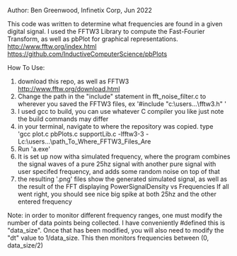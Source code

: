 Author: Ben Greenwood, Infinetix Corp, Jun 2022

This code was written to determine what frequencies are found in a given digital signal.
I used the FFTW3 Library to compute the Fast-Fourier Transform, as well as pbPlot for graphical representations.
http://www.fftw.org/index.html
https://github.com/InductiveComputerScience/pbPlots

How To Use:
1) download this repo, as well as FFTW3 http://www.fftw.org/download.html
2) Change the path in the "include" statement in fft_noise_filter.c to wherever you saved the FFTW3 files, ex '#include "c:\users\...\fftw3.h" '
3) I used gcc to build, you can use whatever C compiler you like just note the build commands may differ
4) in your terminal, navigate to where the repository was copied. type <br>'gcc plot.c pbPlots.c supportLib.c -lfftw3-3 -Lc:\users\...\path_To_Where_FFTW3_Files_Are
5) Run 'a.exe'
6) It is set up now witha  simulated frequency, where the program combines the signal waves of a pure 25hz signal with another pure signal with user specifed frequency, and adds some random noise on top of that
7) the resulting '.png' files show the generated simulated signal, as well as the result of the FFT displaying PowerSignalDensity vs Frequencies
If all went right, you should see nice big spike at both 25hz and the other entered frequency

Note: in order to monitor different frequency ranges, one  must modify the number of data points being collected. I have conveniently #defined this is "data_size". Once that has been modified, you will also need to modify the "dt" value to 1/data_size. This then monitors frequencies between (0, data_size/2)
